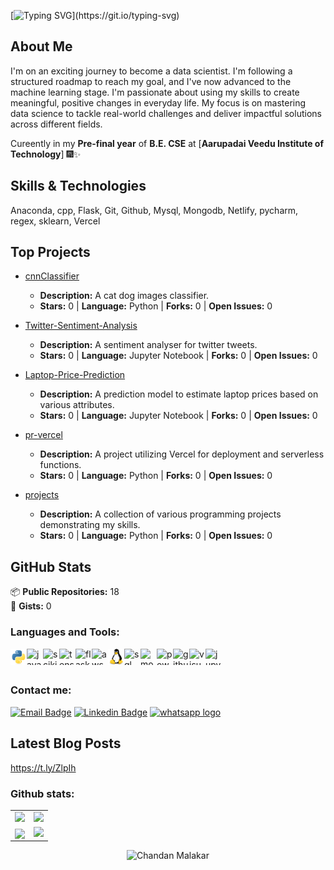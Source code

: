 [![Typing SVG](https://readme-typing-svg.demolab.com?font=Poppins&weight=600&size=24&pause=1000&color=F74C4C&width=435&lines=Hi+%F0%9F%91%8B%2C+I+am+Chandan+Malakar.)](https://git.io/typing-svg)

## About Me

I'm on an exciting journey to become a data scientist. I'm following a structured roadmap to reach my goal, and I've now advanced to the machine learning stage. I'm passionate about using my skills to create meaningful, positive changes in everyday life. My focus is on mastering data science to tackle real-world challenges and deliver impactful solutions across different fields.

Cureently in my **Pre-final year** of **B.E. CSE** at [**Aarupadai Veedu Institute of Technology**] 🎆✨

## Skills & Technologies
 
Anaconda, cpp, Flask, Git, Github, Mysql, Mongodb, Netlify, pycharm, regex, sklearn, Vercel

## Top Projects

- [cnnClassifier](https://github.com/askchandan/cnnClassifier)
  - **Description:** A cat dog images classifier.
  - **Stars:** 0 | **Language:** Python | **Forks:** 0 | **Open Issues:** 0 

- [Twitter-Sentiment-Analysis](https://github.com/askchandan/Twitter-Sentiment-Analysis)
  - **Description:** A sentiment analyser for twitter tweets.
  - **Stars:** 0 | **Language:** Jupyter Notebook | **Forks:** 0 | **Open Issues:** 0

- [Laptop-Price-Prediction](https://github.com/askchandan/Laptop-Price-Prediction)
  - **Description:** A prediction model to estimate laptop prices based on various attributes.
  - **Stars:** 0 | **Language:** Jupyter Notebook | **Forks:** 0 | **Open Issues:** 0

- [pr-vercel](https://github.com/askchandan/pr-vercel)
  - **Description:** A project utilizing Vercel for deployment and serverless functions.
  - **Stars:** 0 | **Language:** Python | **Forks:** 0 | **Open Issues:** 0

- [projects](https://github.com/askchandan/projects)
  - **Description:** A collection of various programming projects demonstrating my skills.
  - **Stars:** 0 | **Language:** Python | **Forks:** 0 | **Open Issues:** 0

## GitHub Stats

📦 **Public Repositories:** 18  
📝 **Gists:** 0  


### Languages and Tools:

<img align="left" src="https://raw.githubusercontent.com/devicons/devicon/master/icons/python/python-original.svg" alt="python" width="26px" height="26px"/>
<img align="left" src="https://www.vectorlogo.zone/logos/java/java-icon.svg" alt="java" width="26px" height="26px"/>
<img align="left" src="https://upload.wikimedia.org/wikipedia/commons/0/05/Scikit_learn_logo_small.svg" alt="scikit-learn" width="26px" height="26px"/>
<img align="left" src="https://www.vectorlogo.zone/logos/tensorflow/tensorflow-icon.svg" alt="tensorflow" width="26px" height="26px"/>
<img align="left" src="https://www.vectorlogo.zone/logos/pocoo_flask/pocoo_flask-icon.svg" alt="flask" width="26px" height="26px"/>
<img align="left" src="https://www.vectorlogo.zone/logos/amazon_aws/amazon_aws-icon.svg" alt="aws" width="26px" height="26px"/>
<img align="left" src="https://raw.githubusercontent.com/devicons/devicon/master/icons/linux/linux-original.svg" alt="linux" width="26px" height="26px"/>
<img align="left" src="https://cdn.jsdelivr.net/gh/devicons/devicon/icons/mysql/mysql-original.svg" alt="sql" width="26px" height="26px"/>
<img align="left" src="https://cdn.jsdelivr.net/gh/devicons/devicon/icons/mongodb/mongodb-original.svg" alt="mongodb" width="26px" height="26px"/>
<img align="left" src="https://www.vectorlogo.zone/logos/microsoft_powerbi/microsoft_powerbi-icon.svg" alt="power bi" width="26px" height="26px"/>
<img align="left" src="https://user-images.githubusercontent.com/3369400/139447912-e0f43f33-6d9f-45f8-be46-2df5bbc91289.png" alt="github" width="26px" height="26px"/>
<img align="left" src="https://cdn.jsdelivr.net/gh/devicons/devicon/icons/vscode/vscode-original.svg" alt="visual studio" width="26px" height="26px"/>
<img align="left" src="https://cdn.jsdelivr.net/gh/devicons/devicon/icons/jupyter/jupyter-original.svg" alt="jupyter" width="26px" height="26px"/>
<br />
<br />



### Contact me:


[![Email Badge](https://img.shields.io/badge/-Email-c14438?style=flat-square&logo=Gmail&logoColor=white&link=mailto:chandanmalakar7549@gmail.com)](mailto:chandanmalakar7549@gmail.com)
[![Linkedin Badge](https://img.shields.io/badge/-LinkedIn-blue?style=flat-square&logo=Linkedin&logoColor=white&link=https://www.linkedin.com/in/chandanmalakar/)](https://www.linkedin.com/in/chandanmalakar/)
<a href="https://wa.me/6209141001" target="_blank">
    <img src="https://img.shields.io/static/v1?message=Whatsapp&logo=whatsapp&label=&color=25D366&logoColor=white&labelColor=&style=flat" height="20" alt="whatsapp logo"  />
</a>


## Latest Blog Posts

https://t.ly/ZlpIh

<!-- Github Stats --> 
### Github stats:

<table>
  <tr>
    <td>
      <img src="http://github-profile-summary-cards.vercel.app/api/cards/profile-details?username=askchandan&theme=tokyonight"/>
    </td>
     <td>
      <img src="http://github-profile-summary-cards.vercel.app/api/cards/most-commit-language?username=askchandan&theme=tokyonight"/>
    </td>
  </tr>
  
  <tr>
      <td>
        <img align="center" src="https://github-readme-streak-stats.herokuapp.com/?user=askchandan&theme=tokyonight" />
    </td>
    <td>
       <img src="https://github-readme-stats.vercel.app/api/top-langs?username=askchandan&show_icons=true&locale=en&layout=compact&theme=tokyonight"/>
    </td>
  </tr>
  
</table>

<p align="center"> 
<img src="https://komarev.com/ghpvc/?username=askchandan&base=1000&label=Profile%20views&color=0e75b6&style=flat" alt="Chandan Malakar" /> </p>
<p>



